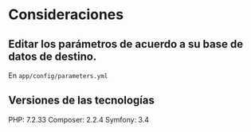 # Consideraciones

## Editar los parámetros de acuerdo a su base de datos de destino.

En `app/config/parameters.yml`

## Versiones de las tecnologías

PHP: 7.2.33
Composer: 2.2.4
Symfony: 3.4
